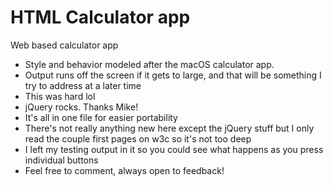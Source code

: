 # HTML Calculator app
Web based calculator app

- Style and behavior modeled after the macOS calculator app.
- Output runs off the screen if it gets to large, and that will be something I try to address at a later time
- This was hard lol
- jQuery rocks. Thanks Mike!
- It's all in one file for easier portability
- There's not really anything new here except the jQuery stuff but I only read the couple first pages on w3c so it's not too deep
- I left my testing output in it so you could see what happens as you press individual buttons
- Feel free to comment, always open to feedback!